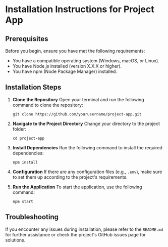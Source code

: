# Installation Instructions for Project App

## Prerequisites
Before you begin, ensure you have met the following requirements:
- You have a compatible operating system (Windows, macOS, or Linux).
- You have Node.js installed (version X.X.X or higher).
- You have npm (Node Package Manager) installed.

## Installation Steps

1. **Clone the Repository**
   Open your terminal and run the following command to clone the repository:
   ```
   git clone https://github.com/yourusername/project-app.git
   ```

2. **Navigate to the Project Directory**
   Change your directory to the project folder:
   ```
   cd project-app
   ```

3. **Install Dependencies**
   Run the following command to install the required dependencies:
   ```
   npm install
   ```

4. **Configuration**
   If there are any configuration files (e.g., `.env`), make sure to set them up according to the project's requirements.

5. **Run the Application**
   To start the application, use the following command:
   ```
   npm start
   ```

## Troubleshooting
If you encounter any issues during installation, please refer to the `README.md` for further assistance or check the project's GitHub issues page for solutions.